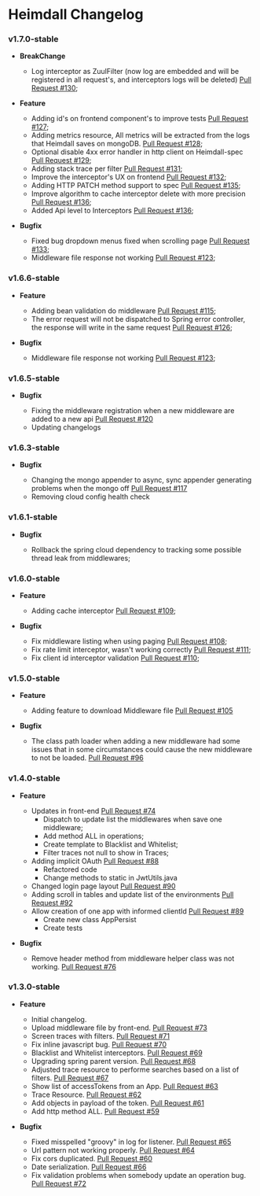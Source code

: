 # Heimdall Changelog

### v1.7.0-stable
* **BreakChange**
   * Log interceptor as ZuulFilter (now log are embedded and will be registered in all request's, and interceptors logs will be deleted) [Pull Request #130](https://github.com/getheimdall/heimdall/pull/130);

* **Feature**

   * Adding id's on frontend component's to improve tests [Pull Request #127](https://github.com/getheimdall/heimdall/pull/127);
   * Adding metrics resource, All metrics will be extracted from the logs that Heimdall saves on mongoDB. [Pull Request #128](https://github.com/getheimdall/heimdall/pull/128);
   * Optional disable 4xx error handler in http client on Heimdall-spec [Pull Request #129](https://github.com/getheimdall/heimdall/pull/129);
   * Adding stack trace per filter [Pull Request #131](https://github.com/getheimdall/heimdall/pull/131);
   * Improve the interceptor's UX on frontend [Pull Request #132](https://github.com/getheimdall/heimdall/pull/132);
   * Adding HTTP PATCH method support to spec [Pull Request #135](https://github.com/getheimdall/heimdall/pull/135);
   * Improve algorithm to cache interceptor delete with more precision [Pull Request #136](https://github.com/getheimdall/heimdall/pull/136);
   * Added Api level to Interceptors [Pull Request #136](https://github.com/getheimdall/heimdall/pull/137);

* **Bugfix**

   * Fixed bug dropdown menus fixed when scrolling page [Pull Request #133](https://github.com/getheimdall/heimdall/pull/133);
   * Middleware file response not working [Pull Request #123](https://github.com/getheimdall/heimdall/pull/123);

### v1.6.6-stable 
* **Feature**

   * Adding bean validation do middleware [Pull Request #115](https://github.com/getheimdall/heimdall/pull/115);
   * The error request will not be dispatched to Spring error controller, the response will write in the same request [Pull Request #126](https://github.com/getheimdall/heimdall/pull/126);

* **Bugfix**

   * Middleware file response not working [Pull Request #123](https://github.com/getheimdall/heimdall/pull/123);

### v1.6.5-stable 
* **Bugfix**

   * Fixing the middleware registration when a new middleware are added to a new api [Pull Request #120](https://github.com/getheimdall/heimdall/pull/120)
   * Updating changelogs

### v1.6.3-stable 
* **Bugfix**

    * Changing the mongo appender to async, sync appender generating problems when the mongo off [Pull Request #117](https://github.com/getheimdall/heimdall/pull/117)
    * Removing cloud config health check 

### v1.6.1-stable
* **Bugfix**
	
    * Rollback the spring cloud dependency to tracking some possible thread leak from middlewares;

### v1.6.0-stable

* **Feature**
    * Adding cache interceptor [Pull Request #109](https://github.com/getheimdall/heimdall/pull/109);
    
* **Bugfix**	

    * Fix middleware listing when using paging [Pull Request #108](https://github.com/getheimdall/heimdall/pull/108); 
    * Fix rate limit interceptor, wasn't working correctly [Pull Request #111](https://github.com/getheimdall/heimdall/pull/111);
    * Fix client id interceptor validation [Pull Request #110](https://github.com/getheimdall/heimdall/pull/110); 

### v1.5.0-stable

* **Feature**

    * Adding feature to download Middleware file [Pull Request #105](https://github.com/getheimdall/heimdall/pull/105)
    
* **Bugfix**

    * The class path loader when adding a new middleware had some issues that in some circumstances could cause the new middleware to not be loaded. [Pull Request #96](https://github.com/getheimdall/heimdall/pull/96)

### v1.4.0-stable

* **Feature**

    * Updates in front-end [Pull Request #74](https://github.com/getheimdall/heimdall/pull/74)
        * Dispatch to update list the middlewares when save one middleware;
        * Add method ALL in operations;
        * Create template to Blacklist and Whitelist;
        *  Filter traces not null to show in Traces;
    * Adding implicit OAuth [Pull Request #88](https://github.com/getheimdall/heimdall/pull/88)
        * Refactored code
        * Change methods to static in JwtUtils.java
    * Changed login page layout [Pull Request #90](https://github.com/getheimdall/heimdall/pull/90)
    * Adding scroll in tables and update list of the environments [Pull Request #92](https://github.com/getheimdall/heimdall/pull/92)
    * Allow creation of one app with informed clientId [Pull Request #89](https://github.com/getheimdall/heimdall/pull/89)
        * Create new class AppPersist
        * Create tests
    
* **Bugfix**

    * Remove header method from middleware helper class was not working. [Pull Request #76](https://github.com/getheimdall/heimdall/pull/76)

### v1.3.0-stable

* **Feature**

    * Initial changelog.
    * Upload middleware file by front-end. [Pull Request #73](https://github.com/getheimdall/heimdall/pull/73)
    * Screen traces with filters. [Pull Request #71](https://github.com/getheimdall/heimdall/pull/71)
    * Fix inline javascript  bug. [Pull Request #70](https://github.com/getheimdall/heimdall/pull/70)
    * Blacklist and Whitelist interceptors. [Pull Request #69](https://github.com/getheimdall/heimdall/pull/69)
    * Upgrading spring parent version. [Pull Request #68](https://github.com/getheimdall/heimdall/pull/68)
    * Adjusted trace resource to performe searches based on a list of filters. [Pull Request #67](https://github.com/getheimdall/heimdall/pull/67)
    * Show list of accessTokens from an App. [Pull Request #63](https://github.com/getheimdall/heimdall/pull/63)
    * Trace Resource. [Pull Request #62](https://github.com/getheimdall/heimdall/pull/62)
    * Add objects in payload of the token. [Pull Request #61](https://github.com/getheimdall/heimdall/pull/61)
    * Add http method ALL. [Pull Request #59](https://github.com/getheimdall/heimdall/pull/59)
    
* **Bugfix**

    * Fixed misspelled "groovy" in log for listener. [Pull Request #65](https://github.com/getheimdall/heimdall/pull/65)
    * Url pattern not working properly. [Pull Request #64](https://github.com/getheimdall/heimdall/pull/64)
    * Fix cors duplicated. [Pull Request #60](https://github.com/getheimdall/heimdall/pull/60)
    * Date serialization. [Pull Request #66](https://github.com/getheimdall/heimdall/pull/66)
    * Fix validation problems when somebody update an operation  bug. [Pull Request #72](https://github.com/getheimdall/heimdall/pull/72)


